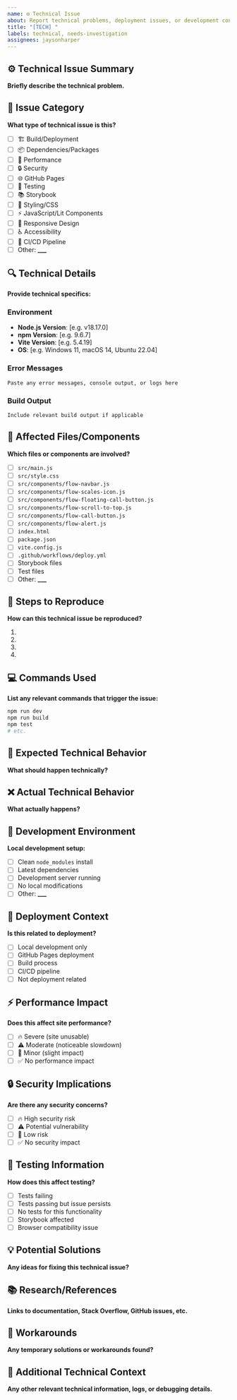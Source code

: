 ```yaml
---
name: ⚙️ Technical Issue
about: Report technical problems, deployment issues, or development concerns
title: "[TECH] "
labels: technical, needs-investigation
assignees: jaysonharper
---
```


## ⚙️ Technical Issue Summary

**Briefly describe the technical problem.**

## 🔧 Issue Category

**What type of technical issue is this?**

- [ ] 🏗️ Build/Deployment
- [ ] 📦 Dependencies/Packages
- [ ] 🚀 Performance
- [ ] 🔒 Security
- [ ] 🌐 GitHub Pages
- [ ] 🧪 Testing
- [ ] 📚 Storybook
- [ ] 🎨 Styling/CSS
- [ ] ⚡ JavaScript/Lit Components
- [ ] 📱 Responsive Design
- [ ] ♿ Accessibility
- [ ] 🔄 CI/CD Pipeline
- [ ] Other: ****\_\_\_****

## 🔍 Technical Details

**Provide technical specifics:**

### Environment

- **Node.js Version**: [e.g. v18.17.0]
- **npm Version**: [e.g. 9.6.7]
- **Vite Version**: [e.g. 5.4.19]
- **OS**: [e.g. Windows 11, macOS 14, Ubuntu 22.04]

### Error Messages

```
Paste any error messages, console output, or logs here
```

### Build Output

```
Include relevant build output if applicable
```

## 📁 Affected Files/Components

**Which files or components are involved?**

- [ ] `src/main.js`
- [ ] `src/style.css`
- [ ] `src/components/flow-navbar.js`
- [ ] `src/components/flow-scales-icon.js`
- [ ] `src/components/flow-floating-call-button.js`
- [ ] `src/components/flow-scroll-to-top.js`
- [ ] `src/components/flow-call-button.js`
- [ ] `src/components/flow-alert.js`
- [ ] `index.html`
- [ ] `package.json`
- [ ] `vite.config.js`
- [ ] `.github/workflows/deploy.yml`
- [ ] Storybook files
- [ ] Test files
- [ ] Other: ****\_\_\_****

## 🔄 Steps to Reproduce

**How can this technical issue be reproduced?**

1.
2.
3.
4.

## 💻 Commands Used

**List any relevant commands that trigger the issue:**

```bash
npm run dev
npm run build
npm test
# etc.
```

## 🎯 Expected Technical Behavior

**What should happen technically?**

## ❌ Actual Technical Behavior

**What actually happens?**

## 🔧 Development Environment

**Local development setup:**

- [ ] Clean `node_modules` install
- [ ] Latest dependencies
- [ ] Development server running
- [ ] No local modifications
- [ ] Other: ****\_\_\_****

## 🚀 Deployment Context

**Is this related to deployment?**

- [ ] Local development only
- [ ] GitHub Pages deployment
- [ ] Build process
- [ ] CI/CD pipeline
- [ ] Not deployment related

## ⚡ Performance Impact

**Does this affect site performance?**

- [ ] 🔥 Severe (site unusable)
- [ ] ⚠️ Moderate (noticeable slowdown)
- [ ] 📝 Minor (slight impact)
- [ ] ✅ No performance impact

## 🔒 Security Implications

**Are there any security concerns?**

- [ ] 🔥 High security risk
- [ ] ⚠️ Potential vulnerability
- [ ] 📝 Low risk
- [ ] ✅ No security impact

## 🧪 Testing Information

**How does this affect testing?**

- [ ] Tests failing
- [ ] Tests passing but issue persists
- [ ] No tests for this functionality
- [ ] Storybook affected
- [ ] Browser compatibility issue

## 💡 Potential Solutions

**Any ideas for fixing this technical issue?**

## 📚 Research/References

**Links to documentation, Stack Overflow, GitHub issues, etc.**

## 🔄 Workarounds

**Any temporary solutions or workarounds found?**

## 📝 Additional Technical Context

**Any other relevant technical information, logs, or debugging details.**
